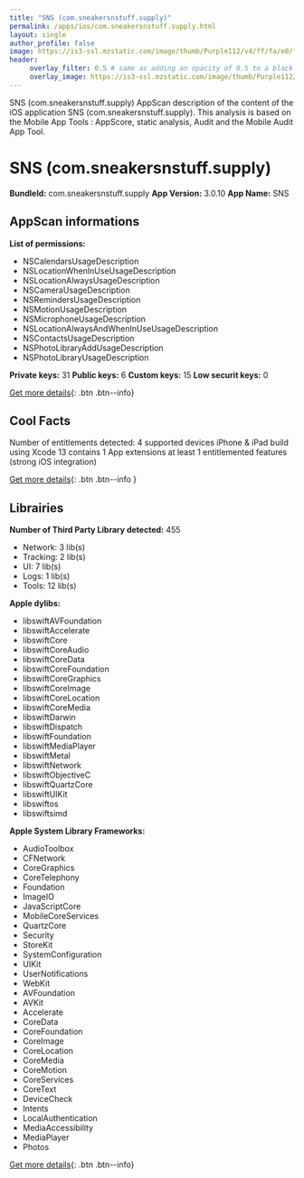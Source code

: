 ```yaml
---
title: "SNS (com.sneakersnstuff.supply)"
permalink: /apps/ios/com.sneakersnstuff.supply.html
layout: single
author_profile: false
image: https://is3-ssl.mzstatic.com/image/thumb/Purple112/v4/ff/fa/e0/fffae022-ebcd-670c-4d67-f530e4311281/AppIcon-0-0-1x_U007emarketing-0-0-0-7-0-0-sRGB-0-0-0-GLES2_U002c0-512MB-85-220-0-0.png/512x512bb.jpg
header: 
     overlay_filter: 0.5 # same as adding an opacity of 0.5 to a black background
     overlay_image: https://is3-ssl.mzstatic.com/image/thumb/Purple112/v4/ff/fa/e0/fffae022-ebcd-670c-4d67-f530e4311281/AppIcon-0-0-1x_U007emarketing-0-0-0-7-0-0-sRGB-0-0-0-GLES2_U002c0-512MB-85-220-0-0.png/512x512bb.jpg
---
```

SNS (com.sneakersnstuff.supply) AppScan description of the content of the iOS application SNS (com.sneakersnstuff.supply). This analysis is based on the Mobile App Tools : AppScore, static analysis, Audit and the Mobile Audit App Tool.

# SNS (com.sneakersnstuff.supply)

**BundleId:** com.sneakersnstuff.supply
**App Version:** 3.0.10
**App Name:** SNS


## AppScan informations 

**List of permissions:** 
- NSCalendarsUsageDescription
- NSLocationWhenInUseUsageDescription
- NSLocationAlwaysUsageDescription
- NSCameraUsageDescription
- NSRemindersUsageDescription
- NSMotionUsageDescription
- NSMicrophoneUsageDescription
- NSLocationAlwaysAndWhenInUseUsageDescription
- NSContactsUsageDescription
- NSPhotoLibraryAddUsageDescription
- NSPhotoLibraryUsageDescription
  
  
**Private keys:** 31
**Public keys:** 6
**Custom keys:** 15
**Low securit keys:** 0
  
[Get more details](/pricing.html){: .btn .btn--info}

## Cool Facts

Number of entitlements detected: 4
supported devices iPhone & iPad
build using Xcode 13
contains 1 App extensions
at least 1 entitlemented features (strong iOS integration)
  
[Get more details](/pricing.html){: .btn .btn--info }

## Librairies 
**Number of Third Party Library detected:** 455
- Network: 3 lib(s)
- Tracking: 2 lib(s)
- UI: 7 lib(s)
- Logs: 1 lib(s)
- Tools: 12 lib(s)


**Apple dylibs:**
- libswiftAVFoundation
- libswiftAccelerate
- libswiftCore
- libswiftCoreAudio
- libswiftCoreData
- libswiftCoreFoundation
- libswiftCoreGraphics
- libswiftCoreImage
- libswiftCoreLocation
- libswiftCoreMedia
- libswiftDarwin
- libswiftDispatch
- libswiftFoundation
- libswiftMediaPlayer
- libswiftMetal
- libswiftNetwork
- libswiftObjectiveC
- libswiftQuartzCore
- libswiftUIKit
- libswiftos
- libswiftsimd


**Apple System Library Frameworks:**
- AudioToolbox
- CFNetwork
- CoreGraphics
- CoreTelephony
- Foundation
- ImageIO
- JavaScriptCore
- MobileCoreServices
- QuartzCore
- Security
- StoreKit
- SystemConfiguration
- UIKit
- UserNotifications
- WebKit
- AVFoundation
- AVKit
- Accelerate
- CoreData
- CoreFoundation
- CoreImage
- CoreLocation
- CoreMedia
- CoreMotion
- CoreServices
- CoreText
- DeviceCheck
- Intents
- LocalAuthentication
- MediaAccessibility
- MediaPlayer
- Photos


  
[Get more details](/pricing.html){: .btn .btn--info}

